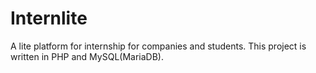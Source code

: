 # Internlite

A lite platform for internship for companies and students.
This project is written in PHP and MySQL(MariaDB).
